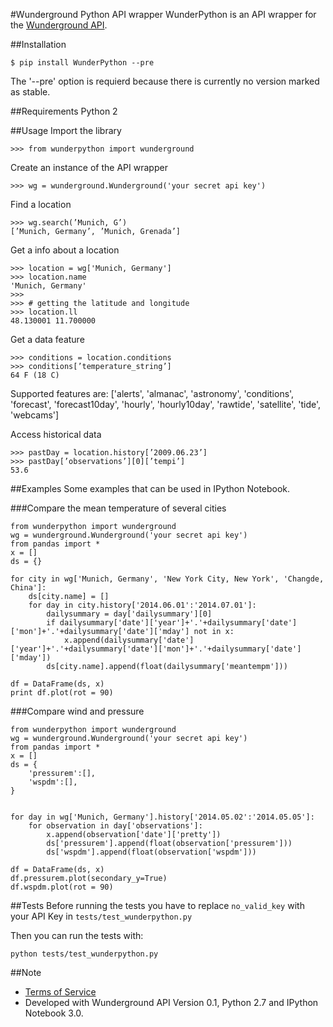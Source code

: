 #Wunderground Python API wrapper
WunderPython is an API wrapper for the [Wunderground API](http://www.wunderground.com/weather/api/).

##Installation
    
    $ pip install WunderPython --pre
    
The '--pre' option is requierd because there is currently no version marked as stable.

##Requirements
    Python 2

##Usage
Import the library
    
    >>> from wunderpython import wunderground
    
Create an instance of the API wrapper

    >>> wg = wunderground.Wunderground('your secret api key')

Find a location

    >>> wg.search(’Munich, G’)
    [’Munich, Germany’, ’Munich, Grenada’]

Get a info about a location

    >>> location = wg['Munich, Germany']
    >>> location.name
    'Munich, Germany'
    >>>
    >>> # getting the latitude and longitude
    >>> location.ll
    48.130001 11.700000
    
Get a data feature

    >>> conditions = location.conditions
    >>> conditions[’temperature_string’]
    64 F (18 C)

Supported features are: ['alerts', 'almanac', 'astronomy', 'conditions', 'forecast', 'forecast10day', 'hourly', 'hourly10day', 'rawtide', 'satellite', 'tide', 'webcams']

Access historical data

    >>> pastDay = location.history[’2009.06.23’]
    >>> pastDay[’observations’][0][’tempi’]
    53.6

##Examples
Some examples that can be used in IPython Notebook.

###Compare the mean temperature of several cities

    from wunderpython import wunderground
    wg = wunderground.Wunderground('your secret api key')
    from pandas import *
    x = []
    ds = {}

    for city in wg['Munich, Germany', 'New York City, New York', 'Changde, China']:
        ds[city.name] = []
        for day in city.history['2014.06.01':'2014.07.01']:
            dailysummary = day['dailysummary'][0]        
            if dailysummary['date']['year']+'.'+dailysummary['date']['mon']+'.'+dailysummary['date']['mday'] not in x:
                x.append(dailysummary['date']['year']+'.'+dailysummary['date']['mon']+'.'+dailysummary['date']['mday'])
            ds[city.name].append(float(dailysummary['meantempm']))

    df = DataFrame(ds, x)
    print df.plot(rot = 90)


###Compare wind and pressure

    from wunderpython import wunderground
    wg = wunderground.Wunderground('your secret api key')
    from pandas import *
    x = []
    ds = {
        'pressurem':[],
        'wspdm':[],
    }


    for day in wg['Munich, Germany'].history['2014.05.02':'2014.05.05']:
        for observation in day['observations']:
            x.append(observation['date']['pretty'])
            ds['pressurem'].append(float(observation['pressurem']))
            ds['wspdm'].append(float(observation['wspdm']))

    df = DataFrame(ds, x)
    df.pressurem.plot(secondary_y=True)
    df.wspdm.plot(rot = 90)


##Tests
Before running the tests you have to replace `no_valid_key` with your API Key in `tests/test_wunderpython.py`

Then you can run the tests with:
    
    python tests/test_wunderpython.py
    

##Note
* [Terms of Service](http://www.wunderground.com/weather/api/d/terms.html)
* Developed with Wunderground API Version 0.1, Python 2.7 and IPython Notebook 3.0.
